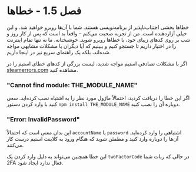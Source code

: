 # فصل 1.5 - خطاها

خطاها بخشی اجتناب‌ناپذیر از برنامه‌نویسی هستند. شما با آن‌ها روبرو خواهید شد. و این خیلی آزاردهنده است. من از تجربه صحبت می‌کنم – واقعاً بد است که پس از کار روز و شب بر روی کدهای زیبای خود، با خطاها روبرو شوید. خوشبختانه، ما نه تنها تمام اینترنت را در اختیار داریم تا جستجو کنیم و ببینیم که آیا دیگران با مشکلات مشابهی مواجه شده‌اند، بلکه یک راهنمای سریع نیز در اینجا داریم.

اگر با مشکلات تصادفی استیم مواجه شدید، لیست بزرگی از کدهای خطای استیم را در [steamerrors.com](https://steamerrors.com) مشاهده کنید.

### "Cannot find module: THE_MODULE_NAME"

اگر این خطا را دریافت کردید، احتمالاً ماژول مورد نظر را به اشتباه نصب کرده‌اید. سعی کنید با وارد کردن دستور `npm install THE_MODULE_NAME` دوباره آن را نصب کنید.

### "Error: InvalidPassword"

این بدان معنی است که احتمالاً `accountName` یا `password` اشتباهی را وارد کرده‌اید. آن‌ها را دوباره وارد کنید و مطمئن شوید که هنگام ورود به کلاینت استیم درست کار می‌کنند.

این خطا همچنین می‌تواند به دلیل وارد کردن یک `twoFactorCode` در حالی که ربات شما 2FA فعال ندارد ایجاد شود.
